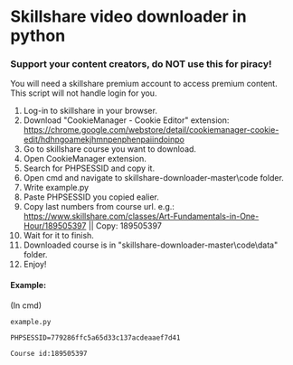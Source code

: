 # Skillshare video downloader in python

### Support your content creators, do NOT use this for piracy!

You will need a skillshare premium account to access premium content.
This script will not handle login for you.

1. Log-in to skillshare in your browser.
2. Download "CookieManager - Cookie Editor" extension:
https://chrome.google.com/webstore/detail/cookiemanager-cookie-edit/hdhngoamekjhmnpenphenpaiindoinpo
3. Go to skillshare course you want to download.
4. Open CookieManager extension.
5. Search for PHPSESSID and copy it.
6. Open cmd and navigate to skillshare-downloader-master\code folder.
7. Write example.py
8. Paste PHPSESSID you copied ealier.
9. Copy last numbers from course url.
e.g.: https://www.skillshare.com/classes/Art-Fundamentals-in-One-Hour/189505397 || Copy: 189505397
10. Wait for it to finish.
11. Downloaded course is in "skillshare-downloader-master\code\data" folder.
12. Enjoy!

#### Example:
(In cmd)
```
example.py

PHPSESSID=779286ffc5a65d33c137acdeaaef7d41

Course id:189505397
```
